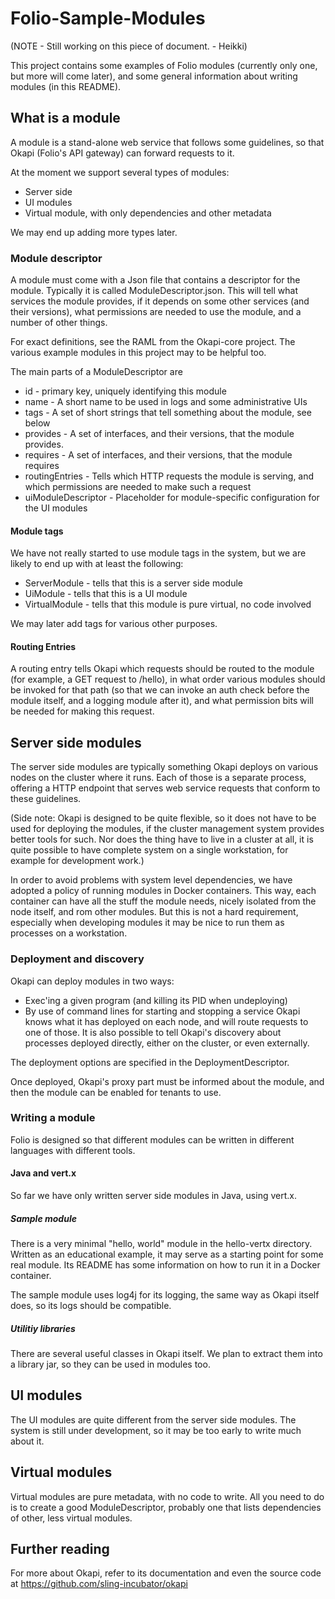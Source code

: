 # Folio-Sample-Modules

(NOTE - Still working on this piece of document. - Heikki)


This project contains some examples of Folio modules (currently only one, but
more will come later), and some general information about writing modules (in
this README).

<!--- TODO: Add a few words about what Folio is, for new readers. Keep it short! --->

## What is a module

A module is a stand-alone web service that follows some guidelines, so that
Okapi (Folio's API gateway) can forward requests to it.

At the moment we support several types of modules:
  * Server side
  * UI modules
  * Virtual module, with only dependencies and other metadata
<!--- TODO: We have not yet done anything about virtual modules, but I believe
such ought to work already. Sooner or later we will need to pay more attention
to those. The text is good enough as it stands --->

We may end up adding more types later.


### Module descriptor

A module must come with a Json file that contains a descriptor for the module.
Typically it is called ModuleDescriptor.json. This will tell what services
the module provides, if it depends on some other services (and their versions),
what permissions are needed to use the module, and a number of other things.

For exact definitions, see the RAML from the Okapi-core project. The various
example modules in this project may to be helpful too.

The main parts of a ModuleDescriptor are
* id - primary key, uniquely identifying this module
* name - A short name to be used in logs and some administrative UIs
* tags - A set of short strings that tell something about the module, see below
* provides - A set of interfaces, and their versions, that the module provides.
* requires - A set of interfaces, and their versions, that the module requires
* routingEntries - Tells which HTTP requests the module is serving, and which
permissions are needed to make such a request
* uiModuleDescriptor - Placeholder for module-specific configuration for the UI
modules


#### Module tags
We have not really started to use module tags in the system, but we are likely
to end up with at least the following:
* ServerModule - tells that this is a server side module
* UiModule - tells that this is a UI module
* VirtualModule - tells that this module is pure virtual, no code involved

We may later add tags for various other purposes.

#### Routing Entries
A routing entry tells Okapi which requests should be routed to the module (for
example, a GET request to /hello), in what order various modules should be
invoked for that path (so that we can invoke an auth check before the module
itself, and a logging module after it), and what permission bits will be needed
for making this request.



## Server side modules

The server side modules are typically something Okapi deploys on various nodes
on the cluster where it runs. Each of those is a separate process, offering
a HTTP endpoint that serves web service requests that conform to these guidelines.

(Side note: Okapi is designed to be quite flexible, so it does not have to be
used for deploying the modules, if the cluster management system provides
better tools for such. Nor does the thing have to live in a cluster at all, it
is quite possible to have complete system on a single workstation, for example
for development work.)

In order to avoid problems with system level dependencies, we have adopted a
policy of running modules in Docker containers. This way, each container can
have all the stuff the module needs, nicely isolated from the node itself, and
 rom other modules. But this is not a hard requirement, especially when
developing modules it may be nice to run them as processes on a workstation.


### Deployment and discovery

Okapi can deploy modules in two ways:
  * Exec'ing a given program (and killing its PID when undeploying)
  * By use of command lines for starting and stopping a service
Okapi knows what it has deployed on each node, and will route requests to
one of those. It is also possible to tell Okapi's discovery about processes
deployed directly, either on the cluster, or even externally.

The deployment options are specified in the DeploymentDescriptor.

Once deployed, Okapi's proxy part must be informed about the module, and then
the module can be enabled for tenants to use.

<!--- TODO
### Logging, Health, and Metrics
Write something about these
--->



### Writing a module

Folio is designed so that different modules can be written in different languages
with different tools.

#### Java and vert.x

So far we have only written server side modules in Java, using vert.x.

<!---
##### Development tools

TODO: write something about the necessary development tools, maven repos,
etc.
--->

##### Sample module
There is a very minimal "hello, world" module in the hello-vertx directory.
Written as an educational example, it may serve as a starting point for some
real module. Its README has some information on how to run it in a Docker
container.

The sample module uses log4j for its logging, the same way as Okapi itself
does, so its logs should be compatible.

##### Utilitiy libraries
There are several useful classes in Okapi itself. We plan to extract them into
a library jar, so they can be used in modules too.
<!--- TODO - Nice idea, but are we going to do it? --->

## UI modules
The UI modules are quite different from the server side modules. The system is
still under development, so it may be too early to write much about it.

<!--- TODO - Describe the way UI modules are written, and bundled --->

## Virtual modules
Virtual modules are pure metadata, with no code to write. All you need to do is
to create a good ModuleDescriptor, probably one that lists dependencies of other,
less virtual modules.

## Further reading

For more about Okapi, refer to its documentation and even the source code at
https://github.com/sling-incubator/okapi
<!--- TODO - Use the public address, when we have one --->

